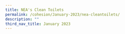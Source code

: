 ```yaml
---
title: NEA's Clean Toilets
permalink: /cohesion/January-2023/nea-cleantoilets/
description: ""
third_nav_title: January 2023
---
```

